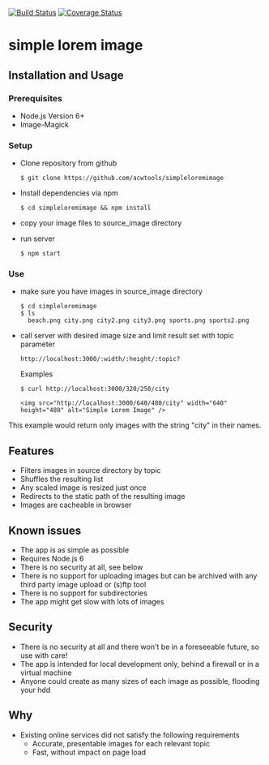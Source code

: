 [![Build Status](https://travis-ci.org/acwtools/simpleloremimage.svg?branch=master)](https://travis-ci.org/acwtools/simpleloremimage)
[![Coverage Status](https://coveralls.io/repos/github/acwtools/simpleloremimage/badge.svg?branch=master)](https://coveralls.io/github/acwtools/simpleloremimage?branch=master)


# simple lorem image

## Installation and Usage
### Prerequisites
* Node.js Version 6+
* Image-Magick

### Setup
* Clone repository from github

      $ git clone https://github.com/acwtools/simpleloremimage
* Install dependencies via npm

      $ cd simpleloremimage && npm install
* copy your image files to source_image directory
* run server

      $ npm start
### Use
* make sure you have images in source_image directory

      $ cd simpleloremimage
      $ ls
        beach.png city.png city2.png city3.png sports.png sports2.png
* call server with desired image size and limit result set with topic parameter

      http://localhost:3000/:width/:height/:topic?
  Examples

      $ curl http://localhost:3000/320/250/city

      <img src="http://localhost:3000/640/480/city" width="640" height="480" alt="Simple Lorem Image" />

This example would return only images with the string "city" in their names.

## Features
* Filters images in source directory by topic
* Shuffles the resulting list
* Any scaled image is resized just once
* Redirects to the static path of the resulting image
* Images are cacheable in browser

## Known issues
* The app is as simple as possible
* Requires Node.js 6
* There is no security at all, see below
* There is no support for uploading images but can be archived with any third party image upload or (s)ftp tool
* There is no support for subdirectories
* The app might get slow with lots of images

## Security
* There is no security at all and there won't be in a foreseeable future, so use with care!
* The app is intended for local development only, behind a firewall or in a virtual machine
* Anyone could create as many sizes of each image as possible, flooding your hdd

## Why
* Existing online services did not satisfy the following requirements
  * Accurate, presentable images for each relevant topic
  * Fast, without impact on page load
